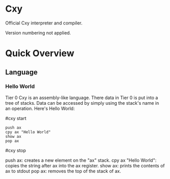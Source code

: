 # Cxy #

Official Cxy interpreter and compiler.

Version numbering not applied.

# Quick Overview #

## Language ##

### Hello World ###

Tier 0 Cxy is an assembly-like language.
There data in Tier 0 is put into a tree of stacks.
Data can be accessed by simply using the stack's name in an operation.
Here's Hello World:

#cxy start

	push ax
	cpy ax "Hello World"
	show ax
	pop ax

#cxy stop

push ax: creates a new element on the "ax" stack.
cpy ax "Hello World": copies the string after ax into the ax register.
show ax: prints the contents of ax to stdout
pop ax: removes the top of the stack of ax.

